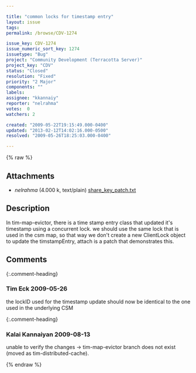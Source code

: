 ```yaml
---

title: "common locks for timestamp entry"
layout: issue
tags: 
permalink: /browse/CDV-1274

issue_key: CDV-1274
issue_numeric_sort_key: 1274
issuetype: "Bug"
project: "Community Development (Terracotta Server)"
project_key: "CDV"
status: "Closed"
resolution: "Fixed"
priority: "2 Major"
components: ""
labels: 
assignee: "kkannaiy"
reporter: "nelrahma"
votes:  0
watchers: 2

created: "2009-05-22T19:15:49.000-0400"
updated: "2013-02-12T14:02:16.000-0500"
resolved: "2009-05-26T18:25:03.000-0400"

---
```




{% raw %}


## Attachments

* <em>nelrahma</em> (4.000 k, text/plain) [share_key_patch.txt](/attachments/CDV/CDV-1274/share_key_patch.txt)




## Description

<div markdown="1" class="description">

In tim-map-evictor, there is a time stamp entry class that updated it's timestamp using a concurrent lock.  we should use the same lock that is used in the csm map, so that way we don't create a new ClientLock object to update the timstampEntry, attach is a patch that demonstrates this.



</div>

## Comments


{:.comment-heading}
### **Tim Eck** <span class="date">2009-05-26</span>

<div markdown="1" class="comment">

the lockID used for the timestamp update should now be identical to the one used in the underlying CSM

</div>


{:.comment-heading}
### **Kalai Kannaiyan** <span class="date">2009-08-13</span>

<div markdown="1" class="comment">

unable to verify the changes ->  tim-map-evictor branch does not exist (moved as tim-distributed-cache).

</div>



{% endraw %}

